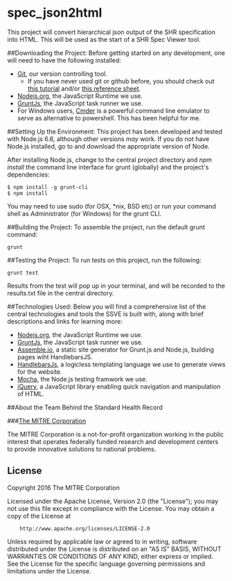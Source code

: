 # spec_json2html

This project will convert hierarchical json output of the SHR specification into HTML. This will be used as the start of a SHR Spec Viewer tool.


##Downloading the Project:
Before getting started on any development, one will need to have the following installed:

- [Git](https://git-scm.com/), our version controlling tool.
    - If you have never used git or github before, you should check out [this tutorial](https://try.github.io/levels/1/challenges/1) and/or [this reference sheet](http://gitref.org/index.html).
- [Nodejs.org](https://nodejs.org/en/), the JavaScript Runtime we use.
- [GruntJs](http://gruntjs.com/), the JavaScript task runner we use.
- For Windows users, [Cmder](http://cmder.net/) is a powerful command line emulator to serve as alternative to powershell. This has been helpful for me.


##Setting  Up the Environment:
This project has been developed and tested with Node.js 6.6, although other versions _may_ work.  If you do not have Node.js installed, go to  and download the appropriate version of Node.

After installing Node.js, change to the central project directory and _npm install_ the command line interface for grunt (globally) and the project's dependencies:
```
$ npm install -g grunt-cli
$ npm install
```
You may need to use sudo (for OSX, *nix, BSD etc) or run your command shell as Administrator (for Windows) for the grunt CLI.


##Building the Project:
To assemble the project, run the default grunt command:
```
grunt
```


##Testing the Project:
To run tests on this project, run the following:
```
grunt test
```
Results from the test will pop up in your terminal, and will be recorded to the results.txt file in the central directory.


##Technologies Used:
Below you will find a comprehensive list of the central technologies and tools the SSVE is built with, along with brief descriptions and links for learning more:

- [Nodejs.org](https://nodejs.org/en/), the JavaScript Runtime we use.
- [GruntJs](http://gruntjs.com/), the JavaScript task runner we use.
- [Assemble.io](http://assemble.io/), a static site generator for Grunt.js and Node.js, building pages wiht HandlebarsJS.
- [HandlebarsJs](http://handlebarsjs.com/), a logicless templating language we use to generate views for the website.
- [Mocha](https://mochajs.org/), the Node.js testing framwork we use.
- [jQuery](https://jquery.com/), a JavaScript library enabling quick navigation and manipulation of HTML.


##About the Team Behind the Standard Health Record

###[The MITRE Corporation](https://www.mitre.org/)

The MITRE Corporation is a not-for-profit organization working in the public interest that operates federally funded research and development centers to provide innovative solutions to national problems.


## License

Copyright 2016 The MITRE Corporation

Licensed under the Apache License, Version 2.0 (the "License");
you may not use this file except in compliance with the License.
You may obtain a copy of the License at
```
    http://www.apache.org/licenses/LICENSE-2.0
```
Unless required by applicable law or agreed to in writing, software
distributed under the License is distributed on an "AS IS" BASIS,
WITHOUT WARRANTIES OR CONDITIONS OF ANY KIND, either express or implied.
See the License for the specific language governing permissions and
limitations under the License.